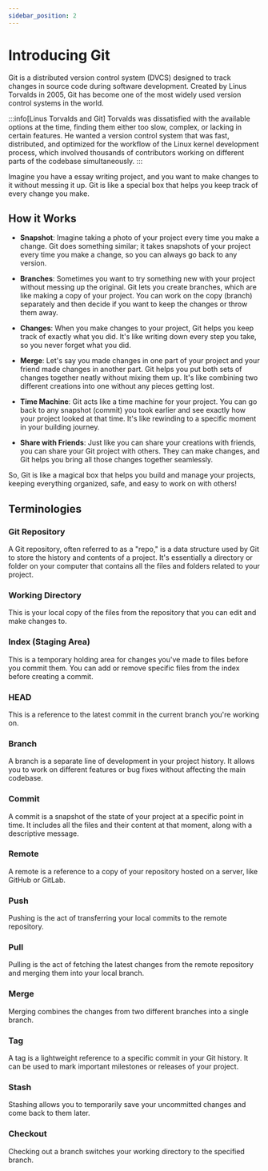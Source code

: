```yaml
---
sidebar_position: 2
---
```


# Introducing Git

Git is a distributed version control system (DVCS) designed to track changes in source code during software development. Created by Linus Torvalds in 2005, Git has become one of the most widely used version control systems in the world.

:::info[Linus Torvalds and Git]
Torvalds was dissatisfied with the available options at the time, finding them either too slow, complex, or lacking in certain features. He wanted a version control system that was fast, distributed, and optimized for the workflow of the Linux kernel development process, which involved thousands of contributors working on different parts of the codebase simultaneously.
:::

Imagine you have a essay writing project, and you want to make changes to it without messing it up. Git is like a special box that helps you keep track of every change you make.

## How it Works

* **Snapshot**: Imagine taking a photo of your project every time you make a change. Git does something similar; it takes snapshots of your project every time you make a change, so you can always go back to any version.

* **Branches**: Sometimes you want to try something new with your project without messing up the original. Git lets you create branches, which are like making a copy of your project. You can work on the copy (branch) separately and then decide if you want to keep the changes or throw them away.

* **Changes**: When you make changes to your project, Git helps you keep track of exactly what you did. It's like writing down every step you take, so you never forget what you did.

* **Merge**: Let's say you made changes in one part of your project and your friend made changes in another part. Git helps you put both sets of changes together neatly without mixing them up. It's like combining two different creations into one without any pieces getting lost.

* **Time Machine**: Git acts like a time machine for your project. You can go back to any snapshot (commit) you took earlier and see exactly how your project looked at that time. It's like rewinding to a specific moment in your building journey.

* **Share with Friends**: Just like you can share your creations with friends, you can share your Git project with others. They can make changes, and Git helps you bring all those changes together seamlessly.

So, Git is like a magical box that helps you build and manage your projects, keeping everything organized, safe, and easy to work on with others!


## Terminologies

### Git Repository

A Git repository, often referred to as a "repo," is a data structure used by Git to store the history and contents of a project. It's essentially a directory or folder on your computer that contains all the files and folders related to your project.

### Working Directory
This is your local copy of the files from the repository that you can edit and make changes to.

### Index (Staging Area)
This is a temporary holding area for changes you've made to files before you commit them. You can add or remove specific files from the index before creating a commit.

### HEAD
This is a reference to the latest commit in the current branch you're working on.

### Branch
A branch is a separate line of development in your project history. It allows you to work on different features or bug fixes without affecting the main codebase.

### Commit
A commit is a snapshot of the state of your project at a specific point in time. It includes all the files and their content at that moment, along with a descriptive message.

### Remote
A remote is a reference to a copy of your repository hosted on a server, like GitHub or GitLab.

### Push
Pushing is the act of transferring your local commits to the remote repository.

### Pull
Pulling is the act of fetching the latest changes from the remote repository and merging them into your local branch.

### Merge
Merging combines the changes from two different branches into a single branch.

### Tag
A tag is a lightweight reference to a specific commit in your Git history. It can be used to mark important milestones or releases of your project.

### Stash
Stashing allows you to temporarily save your uncommitted changes and come back to them later.

### Checkout
Checking out a branch switches your working directory to the specified branch.
